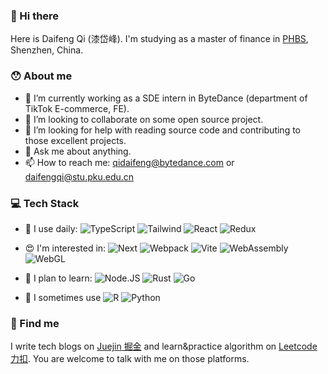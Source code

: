 ### 👋 Hi there

Here is Daifeng Qi (漆岱峰). I'm studying as a master of finance in [PHBS](https://english.phbs.pku.edu.cn/), Shenzhen, China.

### 😯 About me
- 🔭 I’m currently working as a SDE intern in ByteDance (department of TikTok E-commerce, FE).
- 👯 I’m looking to collaborate on some open source project.
- 🤔 I’m looking for help with reading source code and contributing to those excellent projects.
- 💬 Ask me about anything.
- 📫 How to reach me: qidaifeng@bytedance.com or daifengqi@stu.pku.edu.cn

### 💻 Tech Stack
- 🚀 I use daily:
  ![TypeScript](https://img.shields.io/badge/-TypeScript-black?style=plastic&logo=TypeScript)
  ![Tailwind](https://img.shields.io/badge/-tailwindcss-black?style=plastic&logo=tailwindcss)
  ![React](https://img.shields.io/badge/-React-black?style=plastic&logo=React)
  ![Redux](https://img.shields.io/badge/-Redux-black?style=plastic&logo=Redux)
  
- 😍 I'm interested in:
  ![Next](https://img.shields.io/badge/-Next.js-black?style=plastic&logo=Next.js)
  ![Webpack](https://img.shields.io/badge/-webpack-black?style=plastic&logo=webpack)
  ![Vite](https://img.shields.io/badge/-vite-black?style=plastic&logo=vite)
  ![WebAssembly](https://img.shields.io/badge/-WebAssembly-black?style=plastic&logo=WebAssembly)
  ![WebGL](https://img.shields.io/badge/-webgl-black?style=plastic&logo=webgl)
  
- 🌱 I plan to learn:
  ![Node.JS](https://img.shields.io/badge/-Node.JS-black?style=plastic&logo=Node.js)
  ![Rust](https://img.shields.io/badge/-Rust-black?style=plastic&logo=Rust)
  ![Go](https://img.shields.io/badge/-Go-black?style=plastic&logo=Go)
  
- 🙋 I sometimes use
  ![R](https://img.shields.io/badge/-R-black?style=plastic&logo=R)
  ![Python](https://img.shields.io/badge/-python-black?style=plastic&logo=python)
  
### 📖 Find me
I write tech blogs on [Juejin 掘金](https://juejin.cn/user/3782750303954903) and learn&practice algorithm on [Leetcode 力扣](https://leetcode-cn.com/u/cescdf/). You are welcome to talk with me on those platforms.
